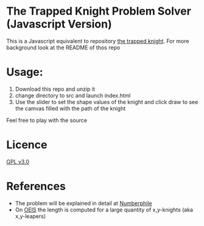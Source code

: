 # The Trapped Knight Problem Solver (Javascript Version)

This is a Javascript equivalent to repository [the trapped knight](https:/github.com/osick/the-trapped-knight).
For more background look at the README of thos repo

# Usage: 
  1. Download this repo and unzip it
  2. change directory to src and launch index.html
  3. Use the slider to set the shape values of the knight and click draw to see the camvas filled with the path of the knight

Feel free to play with the source

# Licence

  [GPL v3.0](./LICENCE)

# References
  * The problem will be explained in detail at [Numberphile](https://www.youtube.com/watch?v=RGQe8waGJ4w)
  * On [OEIS](https://oeis.org/A323472) the length is computed for a large quantity of x,y-knights (aka x,y-leapers) 

